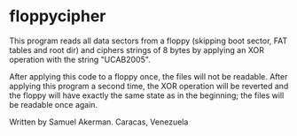 # floppycipher

This program reads all data sectors from a floppy (skipping boot sector, FAT tables and root dir) and ciphers strings of 8 bytes by applying an XOR operation with the string "UCAB2005".

After applying this code to a floppy once, the files will not be readable. After applying this program a second time, the XOR operation will be reverted and the floppy will have exactly the same state as in the beginning; the files will be readable once again.

Written by Samuel Akerman.
Caracas, Venezuela
